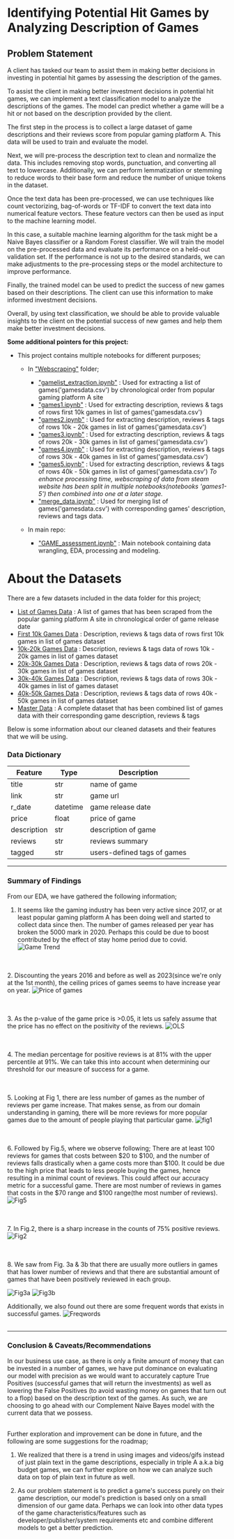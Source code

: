 

# Identifying Potential Hit Games by Analyzing Description of Games 

## Problem Statement
A client has tasked our team to assist them in making better decisions in investing in potential hit games by assessing the description of the games.  


To assist the client in making better investment decisions in potential hit games, we can implement a text classification model to analyze the descriptions of the games. The model can predict whether a game will be a hit or not based on the description provided by the client.

The first step in the process is to collect a large dataset of game descriptions and their reviews score from popular gaming platform A. This data will be used to train and evaluate the model.

Next, we will pre-process the description text to clean and normalize the data. This includes removing stop words, punctuation, and converting all text to lowercase. Additionally, we can perform lemmatization or stemming to reduce words to their base form and reduce the number of unique tokens in the dataset.

Once the text data has been pre-processed, we can use techniques like count vectorizing, bag-of-words or TF-IDF to convert the text data into numerical feature vectors. These feature vectors can then be used as input to the machine learning model.

In this case, a suitable machine learning algorithm for the task might be a Naive Bayes classifier or a Random Forest classifier. We will train the model on the pre-processed data and evaluate its performance on a held-out validation set. If the performance is not up to the desired standards, we can make adjustments to the pre-processing steps or the model architecture to improve performance.

Finally, the trained model can be used to predict the success of new games based on their descriptions. The client can use this information to make informed investment decisions.

Overall, by using text classification, we should be able to provide valuable insights to the client on the potential success of new games and help them make better investment decisions.


**Some additional pointers for this project:**

- This project contains multiple notebooks for different purposes;
    - In ["Webscraping"](https://git.generalassemb.ly/benedictyong/project/tree/master/project_3/webscraping) folder;
        - ["gamelist_extraction.ipynb"](https://git.generalassemb.ly/benedictyong/project/blob/master/project_3/webscraping/gamelist_extraction.ipynb) : Used for extracting a list of games('gamesdata.csv') by chronological order from popular gaming platform A site
        - ["games1.ipynb"](https://git.generalassemb.ly/benedictyong/project/blob/master/project_3/webscraping/games1.ipynb) : Used for extracting description, reviews & tags of rows first 10k games in list of games('gamesdata.csv')
        - ["games2.ipynb"](https://git.generalassemb.ly/benedictyong/project/blob/master/project_3/webscraping/games2.ipynb) : Used for extracting description, reviews & tags of rows 10k - 20k games in list of games('gamesdata.csv')
        - ["games3.ipynb"](https://git.generalassemb.ly/benedictyong/project/blob/master/project_3/webscraping/games3.ipynb) : Used for extracting description, reviews & tags of rows 20k - 30k games in list of games('gamesdata.csv')
        - ["games4.ipynb"](https://git.generalassemb.ly/benedictyong/project/blob/master/project_3/webscraping/games4.ipynb) : Used for extracting description, reviews & tags of rows 30k - 40k games in list of games('gamesdata.csv')
        - ["games5.ipynb"](https://git.generalassemb.ly/benedictyong/project/blob/master/project_3/webscraping/games5.ipynb) : Used for extracting description, reviews & tags of rows 40k - 50k games in list of games('gamesdata.csv')
        *To enhance processing time, webscraping of data from steam website has been split in multiple notebooks(notebooks 'games1-5') then combined into one at a later stage.*
        - ["merge_data.ipynb"](https://git.generalassemb.ly/benedictyong/project/blob/master/project_3/webscraping/merge_data.ipynb) : Used for merging list of games('gamesdata.csv') with corresponding games' description, reviews and tags data. 
        
    - In main repo:
        - ["GAME_assessment.ipynb"](https://git.generalassemb.ly/benedictyong/project/blob/master/project_3/GAME_assessment.ipynb) : Main notebook containing data wrangling, EDA, processing and modeling. 


# About the Datasets

There are a few datasets included in the data folder for this project;

* [List of Games Data](https://git.generalassemb.ly/benedictyong/project/blob/master/project_3/dataset/gamesdata.csv) : A list of games that has been scraped from the popular gaming platform A site in chronological order of game release date
* [First 10k Games Data](https://git.generalassemb.ly/benedictyong/project/blob/master/project_3/dataset/first_ten_k_games.csv) : Description, reviews & tags data of rows first 10k games in list of games dataset
* [10k-20k Games Data](https://git.generalassemb.ly/benedictyong/project/blob/master/project_3/dataset/10to20_k_games.csv) : Description, reviews & tags data of rows 10k - 20k games in list of games dataset
* [20k-30k Games Data](https://git.generalassemb.ly/benedictyong/project/blob/master/project_3/dataset/twenty_k_games.csv) : Description, reviews & tags data of rows 20k - 30k games in list of games dataset
* [30k-40k Games Data](https://git.generalassemb.ly/benedictyong/project/blob/master/project_3/dataset/30to40_k_games.csv) : Description, reviews & tags data of rows 30k - 40k games in list of games dataset
* [40k-50k Games Data](https://git.generalassemb.ly/benedictyong/project/blob/master/project_3/dataset/40to50_k_games.csv) : Description, reviews & tags data of rows 40k - 50k games in list of games dataset
* [Master Data](https://git.generalassemb.ly/benedictyong/project/blob/master/project_3/dataset/master_df3.csv) : A complete dataset that has been combined list of games data with their corresponding game description, reviews & tags
    
    
Below is some information about our cleaned datasets and their features that we will be using.
<br>

### Data Dictionary

|Feature|Type|Description|
|---|---|---|
|title|str|name of game|
|link|str|game url|
|r_date|datetime|game release date|
|price|float|price of game|
|description|str|description of game|
|reviews|str|reviews summary|
|tagged|str|users-defined tags of games|

---

### Summary of Findings

From our EDA, we have gathered the following information;

1. It seems like the gaming industry has been very active since 2017, or at least popular gaming platform A has been doing well and started to collect data since then. The number of games released per year has broken the 5000 mark in 2020. Perhaps this could be due to boost contributed by the effect of stay home period due to covid.
![Game Trend](https://git.generalassemb.ly/benedictyong/project/blob/master/project_3/Images/games_per_year.jpg)

<br><br>
2. Discounting the years 2016 and before as well as 2023(since we're only at the 1st month), the ceiling prices of games seems to have increase year on year.
![Price of games](https://git.generalassemb.ly/benedictyong/project/blob/master/project_3/Images/prices%20of%20games%20over%20years.jpg)

<br><br>
3. As the p-value of the game price is >0.05, it lets us safely assume that the price has no effect on the positivity of the reviews.
![OLS](https://git.generalassemb.ly/benedictyong/project/blob/master/project_3/Images/ols%20result.jpg)

<br><br>
4. The median percentage for positive reviews is at 81% with the upper percentile at 91%. We can take this into account when determining our threshold for our measure of success for a game.

<br><br>
5. Looking at Fig 1, there are less number of games as the number of reviews per game increase. That makes sense, as from our domain understanding in gaming, there will be more reviews for more popular games due to the amount of people playing that particular game.
![fig1](https://git.generalassemb.ly/benedictyong/project/blob/master/project_3/Images/fig1.jpg)

<br><br>
6. Followed by Fig.5, where we observe following;
There are at least 100 reviews for games that costs between \$20 to \$100, and the number of reviews falls drastically when a game costs more than \$100. It could be due to the high price that leads to less people buying the games, hence resulting in a minimal count of reviews. This could affect our accuracy metric for a successful game. 
There are most number of reviews in games that costs in the \$70 range and \$100 range(the most number of reviews).
![Fig5](https://git.generalassemb.ly/benedictyong/project/blob/master/project_3/Images/price%20vs%20reviews.jpg)

<br><br>
7. In Fig.2, there is a sharp increase in the counts of 75% positive reviews. 
![Fig2](https://git.generalassemb.ly/benedictyong/project/blob/master/project_3/Images/fig2.jpg)

<br><br>
8. We saw from Fig. 3a & 3b that there are usually more outliers in games that has lower number of reviews and that there are substantial amount of games that have been positively reviewed in each group.

![Fig3a](https://git.generalassemb.ly/benedictyong/project/blob/master/project_3/Images/fig3a.jpg)
![Fig3b](https://git.generalassemb.ly/benedictyong/project/blob/master/project_3/Images/fig%203.b.jpg)


Additionally, we also found out there are some frequent words that exists in successful games. 
![Freqwords](https://git.generalassemb.ly/benedictyong/project/blob/master/project_3/Images/freqwords.jpg)
<br><br>

---

### Conclusion & Caveats/Recommendations
In our business use case, as there is only a finite amount of money that can be invested in a number of games, we have put dominance on evaluating our model with precision as we would want to accurately capture True Positives (successful games that will return the investments) as well as lowering the False Positives (to avoid wasting money on games that turn out to a flop) based on the description text of the games. As such, we are choosing to go ahead with our Complement Naive Bayes model with the current data that we possess. <br><br>

Further exploration and improvement can be done in future, and the following are some suggestions for the roadmap;

1) We realized that there is a trend in using images and videos/gifs instead of just plain text in the game descriptions, especially in triple A a.k.a big budget games, we can further explore on how we can analyze such data on top of plain text in future as well.

2) As our problem statement is to predict a game's success purely on their game description, our model's prediction is based only on a small dimension of our game data. Perhaps we can look into other data types of the game characteristics/features such as developer/publisher/system requirements etc and combine different models to get a better prediction. 


 


